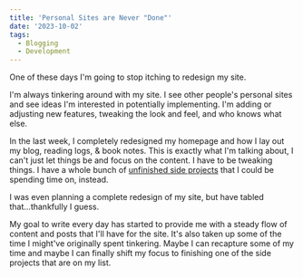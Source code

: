 ```yaml
---
title: 'Personal Sites are Never "Done"'
date: '2023-10-02'
tags:
  - Blogging
  - Development
---
```


One of these days I'm going to stop itching to redesign my site.
<!-- excerpt -->

I'm always tinkering around with my site. I see other people's personal sites and see ideas I'm interested in potentially implementing. I'm adding or adjusting new features, tweaking the look and feel, and who knows what else.

In the last week, I completely redesigned my homepage and how I lay out my blog, reading logs, & book notes. This is exactly what I'm talking about, I can't just let things be and focus on the content. I have to be tweaking things. I have a whole bunch of [unfinished side projects](https://kpwags.com/posts/2023/09/23/the-strange-inability-to-finish-a-project) that I could be spending time on, instead.

I was even planning a complete redesign of my site, but have tabled that...thankfully I guess.

My goal to write every day has started to provide me with a steady flow of content and posts that I'll have for the site. It's also taken up some of the time I might've originally spent tinkering. Maybe I can recapture some of my time and maybe I can finally shift my focus to finishing one of the side projects that are on my list.